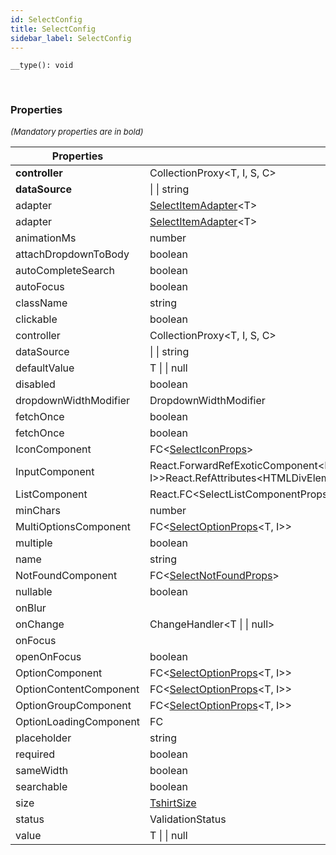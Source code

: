 ```yaml
---
id: SelectConfig
title: SelectConfig
sidebar_label: SelectConfig
---
```


```tsx
__type(): void
```
<br/>



### Properties

<font size="2"><i>(Mandatory properties are in bold)</i></font>

| Properties | Type | Description |
| --------- | ---- | ----------- |
| **controller** | CollectionProxy<T, I, S, C\> |  |
| **dataSource** |  \|  \| string |  |
| adapter | [SelectItemAdapter](/api2/types/SelectAdapter.md)<T\> |  |
| adapter | [SelectItemAdapter](/api2/types/SelectAdapter.md)<T\> |  |
| animationMs | number |  |
| attachDropdownToBody | boolean |  |
| autoCompleteSearch | boolean |  |
| autoFocus | boolean |  |
| className | string |  |
| clickable | boolean |  |
| controller | CollectionProxy<T, I, S, C\> |  |
| dataSource |  \|  \| string |  |
| defaultValue | T \|  \| null |  |
| disabled | boolean |  |
| dropdownWidthModifier | DropdownWidthModifier |  |
| fetchOnce | boolean |  |
| fetchOnce | boolean |  |
| IconComponent | FC<[SelectIconProps](/api2/interfaces/SelectIconProps.md)\> |  |
| InputComponent | React.ForwardRefExoticComponent<React.PropsWithoutRef<[SelectInputProps](/api2/interfaces/SelectInputProps.md)<T, I\>\>React.RefAttributes<HTMLDivElement\>\> |  |
| ListComponent | React.FC<SelectListComponentProps<T, I\>\> |  |
| minChars | number |  |
| MultiOptionsComponent | FC<[SelectOptionProps](/api2/types/SelectOptionProps.md)<T, I\>\> |  |
| multiple | boolean |  |
| name | string |  |
| NotFoundComponent | FC<[SelectNotFoundProps](/api2/types/SelectNotFoundProps.md)\> |  |
| nullable | boolean |  |
| onBlur |  |  |
| onChange | ChangeHandler<T \|  \| null\> |  |
| onFocus |  |  |
| openOnFocus | boolean |  |
| OptionComponent | FC<[SelectOptionProps](/api2/types/SelectOptionProps.md)<T, I\>\> |  |
| OptionContentComponent | FC<[SelectOptionProps](/api2/types/SelectOptionProps.md)<T, I\>\> |  |
| OptionGroupComponent | FC<[SelectOptionProps](/api2/types/SelectOptionProps.md)<T, I\>\> |  |
| OptionLoadingComponent | FC |  |
| placeholder | string |  |
| required | boolean |  |
| sameWidth | boolean |  |
| searchable | boolean |  |
| size | [TshirtSize](/api2/types/TshirtSize.md) |  |
| status | ValidationStatus |  |
| value | T \|  \| null |  |
